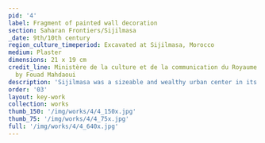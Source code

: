 ```yaml
---
pid: '4'
label: Fragment of painted wall decoration
section: Saharan Frontiers/Sijilmasa
_date: 9th/10th century
region_culture_timeperiod: Excavated at Sijilmasa, Morocco
medium: Plaster
dimensions: 21 x 19 cm
credit_line: Ministère de la culture et de la communication du Royaume du Maroc. Photograph
  by Fouad Mahdaoui
description: 'Sijilmasa was a sizeable and wealthy urban center in its heyday. The Andalusian historian and geographer Abu ‘Ubayd al-Bakri (d. 1094) described the city as “a wall with twelve gates. Within are beautiful houses, many having gardens, magnificent public buildings, a mosque that is solidly built, and baths that are poorly built.” This fragment of painted plaster bears a portion of an inscription from the Qur’an that would have read in full, “On no soul doth God place a burden greater than it can bear. It gets every good that it earns, and it suffers every ill that it earns.” It was found at the site of an elite residence of the ninth or tenth century. Just a century or two later, a mosque was built on the same location.'
order: '03'
layout: key-work
collection: works
thumb_150: '/img/works/4/4_150x.jpg'
thumb_75: '/img/works/4/4_75x.jpg'
full: '/img/works/4/4_640x.jpg'
---
```

